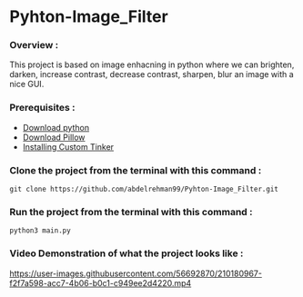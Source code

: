 # Pyhton-Image_Filter
### Overview : 
This project is based on image enhacning in python where we can brighten, darken, increase contrast, decrease contrast, sharpen, blur an image with a nice GUI. 
### Prerequisites :
- [Download python](https://www.python.org/downloads/)
- [Download Pillow](https://pillow.readthedocs.io/en/stable/installation.html)
- [Installing Custom Tinker](https://github.com/TomSchimansky/CustomTkinter)
### Clone the project from the terminal with this command : 
```
git clone https://github.com/abdelrehman99/Pyhton-Image_Filter.git
```
### Run the project from the terminal with this command : 
```
python3 main.py
```
### Video Demonstration of what the project looks like :
https://user-images.githubusercontent.com/56692870/210180967-f2f7a598-acc7-4b06-b0c1-c949ee2d4220.mp4


